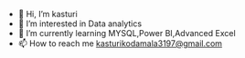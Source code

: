 - 👋 Hi, I’m kasturi
- 👀 I’m interested in Data analytics
- 🌱 I’m currently learning MYSQL,Power BI,Advanced Excel
- 📫 How to reach me kasturikodamala3197@gmail.com


<!---
hKasturik/hKasturik is a ✨ special ✨ repository because its `README.md` (this file) appears on your GitHub profile.
You can click the Preview link to take a look at your changes.
--->
